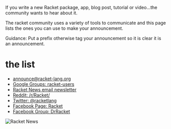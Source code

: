 If you write a new Racket package, app, blog post, tutorial or video...the community wants to hear about it.

The racket community uses a variety of tools to communicate and this page lists the ones you can use to make your announcement.

Guidance: Put a prefix otherwise tag your announcement so it is clear it is an announcement.

# the list

* announce@racket-lang.org
* [Google Groups: racket-users](https://groups.google.com/forum/#!forum/racket-users)
* [Racket News email newsletter](https://racket-news.com)
* [Reddit: /r/Racket/](https://www.reddit.com/r/Racket/)
* [Twitter: @racketlang](https://twitter.com/racketlang)
* [Facebook Page: Racket](https://www.facebook.com/racketlang/)
* [Facebook Group: DrRacket](https://www.facebook.com/groups/436305706723234/)

![Racket News](https://racket-news.com/logo.png)


